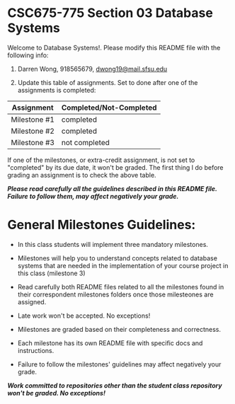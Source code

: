 # CSC675-775 Section 03 Database Systems
Welcome to Database Systems!. Please modify this README file with the following info: 

1. Darren Wong, 918565679, dwong19@mail.sfsu.edu

2. Update this table of assignments. Set to done after one of the assignments is completed:


| Assignment               |   Completed/Not-Completed  |
| ------------------------ | -------------------------- |
| Milestone #1             |        completed       |
| Milestone #2             |        completed       |
| Milestone #3             |        not completed       |



If one of the milestones, or extra-credit assignment, is not set to "completed" by its due date, 
it won't be graded. The first thing I do before grading an assignment is to check the above table.

***Please read carefully all the guidelines described in this README file. 
Failure to follow them, may affect negatively your grade.***

# General Milestones Guidelines:

* In this class students will implement three mandatory milestones.

* Milestones will help you to understand concepts related to database systems that are needed in the implementation 
of your course project in this class (milestone 3) 

* Read carefully both README files related to all the milestones found in their correspondent milestones folders once those milesteones are assigned. 

* Late work won't be accepted. No exceptions! 

* Milestones are graded based on their completeness and correctness. 

* Each milestone has its own README file with specific docs and instructions.

* Failure to follow the milestones' guidelines may affect negatively your grade.

***Work committed to repositories other than the student class repository won't be graded. No exceptions!***




 



